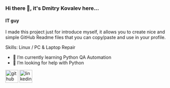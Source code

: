 ### Hi there 👋, it's Dmitry Kovalev here...
#### IT guy
I made this project just for introduce myself, it allows you to create nice and simple GitHub Readme files that you can copy/paste and use in your profile.

Skills: Linux / PC & Laptop Repair

- 🌱 I’m currently learning Python QA Automation 
- 🤔 I’m looking for help with Python 


[<img src='https://cdn.jsdelivr.net/npm/simple-icons@3.0.1/icons/github.svg' alt='github' height='40'>](https://github.com/dmktester)  [<img src='https://cdn.jsdelivr.net/npm/simple-icons@3.0.1/icons/linkedin.svg' alt='linkedin' height='40'>](https://www.linkedin.com/in/linkedin.com/in/dmitry-kovalev-3757b88a/)  


